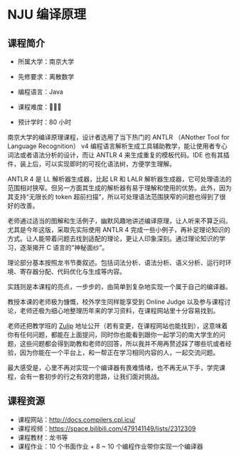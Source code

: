 # NJU 编译原理

## 课程简介

- 所属大学：南京大学

- 先修要求：离散数学

- 编程语言：Java

- 课程难度：🌟🌟🌟

- 预计学时：80 小时

  

南京大学的编译原理课程，设计者选用了当下热门的 ANTLR （ANother Tool for Language Recognition） v4 编程语言解析生成工具辅助教学，能让使用者专心词法或者语法分析的设计，而让 ANTLR 4 来生成重复的模板代码。IDE 也有其插件，装上后，可以实现即时的可视化语法树，方便学生理解。

ANTLR 4 是 LL 解析器生成器，比起 LR 和 LALR 解析器生成器，它可处理语法的范围相对狭窄。但另一方面其生成的解析器有易于理解和使用的优势。此外，因为其支持“无限长的 token 超前扫描”，所以可处理语法范围狭窄的问题也得到了很好的改善。

老师通过适当的图解和生活例子，幽默风趣地讲述编译原理，让人听来不算乏闷。尤其是今年这版，采取先实际使用 ANTLR 4 完成一些小例子，再补足理论知识的方式。让人能带着问题去找到适配的理论，更让人印象深刻。通过理论知识的学习，逐渐揭开 C 语言的“神秘面纱”。

理论部分基本按照龙书节奏叙述。包括词法分析、语法分析、语义分析、运行时环境、寄存器分配、代码优化与生成等内容。

实践则是本课程的亮点，一步步的，由简单到复杂地实现一个属于自己的编译器。

教授本课的老师极为慷慨，校外学生同样能享受到 Online Judge 以及参与课程讨论，老师还极为细心地整理历年来的学习资料，在课程网站里十分容易找到。

老师还把教学班的 [Zulip](https://2024-compilers-at-software-nju.zulipchat.com/join/wxwq3fib56ltlff2mk6qyrz5/) 地址公开（若有变更，在课程网站也能找到），这意味着你有任何问题，都能在上面提问，同时你也能看到跟你一起学习的南大学生的问题，这些问题都会得到助教和老师的回答，所以我并不用再赘述踩了哪些坑或者经验，因为你能在一个平台上，和一帮正在学习相同内容的人，一起交流问题。

最大感受是，心里不再对实现一个编译器有畏难情绪，也不再无从下手，学完课程，会有一套初步的行之有效的思路，让我们面对挑战。

## 课程资源

- 课程网站：<http://docs.compilers.cpl.icu/>
- 课程视频：<https://space.bilibili.com/479141149/lists/2312309>
- 课程教材：龙书等
- 课程作业：10 个书面作业 + 8 ~ 10 个编程作业带你实现一个编译器

